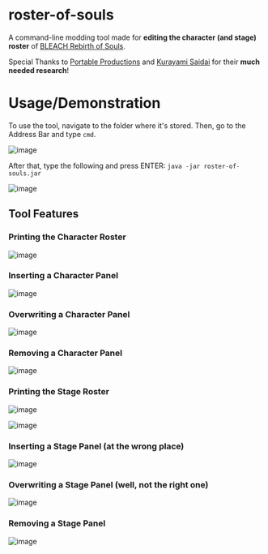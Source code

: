 # roster-of-souls
A command-line modding tool made for **editing the character (and stage) roster** of [BLEACH Rebirth of Souls](https://store.steampowered.com/app/1689620/BLEACH_Rebirth_of_Souls/).

Special Thanks to [Portable Productions](https://www.youtube.com/@PortableProductions) and [Kurayami Saidai](https://www.youtube.com/@KurayamiSaidai) for their **much needed research**!

# Usage/Demonstration
To use the tool, navigate to the folder where it's stored. Then, go to the Address Bar and type ``cmd``.

![image](https://github.com/user-attachments/assets/79d22020-7651-4299-8be6-aafa7d613163)

After that, type the following and press ENTER: ``java -jar roster-of-souls.jar``

![image](https://github.com/user-attachments/assets/290c44eb-8799-4c2e-83ea-4316b3b2b316)

## Tool Features
### Printing the Character Roster
![image](https://github.com/user-attachments/assets/9a921864-43c5-4c96-a9f3-928c1ccc1b05)

### Inserting a Character Panel
![image](https://github.com/user-attachments/assets/a0bbbe1e-fec8-4312-abec-6137c73234e1)

### Overwriting a Character Panel
![image](https://github.com/user-attachments/assets/df70416f-9663-4601-ac13-d0a64e214fb0)

### Removing a Character Panel
![image](https://github.com/user-attachments/assets/49174172-ebe3-4d5f-b5f6-b660033aa380)

### Printing the Stage Roster
![image](https://github.com/user-attachments/assets/eb1988ec-a327-4508-b93f-2e5fddc4861e)

![image](https://github.com/user-attachments/assets/ab7c76b4-1a56-4a5f-abd6-520a3ea8c3b7)

### Inserting a Stage Panel (at the wrong place)

![image](https://github.com/user-attachments/assets/e3c934dc-73d6-4bc8-9ca2-4b7d0a3d10ca)

### Overwriting a Stage Panel (well, not the right one)
![image](https://github.com/user-attachments/assets/19fa68ee-7896-4bc9-b69f-afb360c17848)

### Removing a Stage Panel
![image](https://github.com/user-attachments/assets/7a89ebc9-104b-44b8-9c8f-8d7cbc6b593e)

